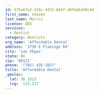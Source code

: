 ```yaml
---
id: 575a67e2-310c-4472-845f-d8fbdb240c4d
first_name: Steven
last_name: Morris
license: DDS
services:
  - Dentist
category: Dentists
org_name: 'Affordable Dental'
address: '3730 E Flamingo Rd'
city: 'Las VEgas'
state: NV
zip: '89121'
phone: '(702) 435-3827'
title: 'Affordable Dental'
_geoloc:
  lat: 36.1513
  lng: -115.217
---
```


